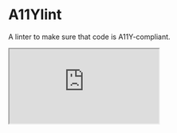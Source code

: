 # A11Ylint
A linter to make sure that code is A11Y-compliant.

<iframe src="https://docs.google.com/document/d/e/2PACX-1vSotTP2G-ELvVVQKKCWk13rqWu3Ifx8NPIwybPwB5draF0gZi-1EQVN0Q3UfaQbqpRYT0D-ebJ8SZJY/pub?embedded=true"></iframe>
